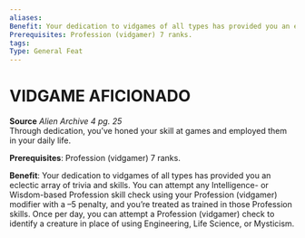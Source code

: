 ```yaml
---
aliases: 
Benefit: Your dedication to vidgames of all types has provided you an eclectic array of trivia and skills. You can attempt any Intelligence- or Wisdom-based Profession skill check using your Profession (vidgamer) modifier with a –5 penalty, and you’re treated as trained in those Profession skills. Once per day, you can attempt a Profession (vidgamer) check to identify a creature in place of using Engineering, Life Science, or Mysticism.
Prerequisites: Profession (vidgamer) 7 ranks.
tags: 
Type: General Feat
---
```

# VIDGAME AFICIONADO
**Source** _Alien Archive 4 pg. 25_  
Through dedication, you’ve honed your skill at games and employed them in your daily life.

**Prerequisites**: Profession (vidgamer) 7 ranks.

**Benefit**: Your dedication to vidgames of all types has provided you an eclectic array of trivia and skills. You can attempt any Intelligence- or Wisdom-based Profession skill check using your Profession (vidgamer) modifier with a –5 penalty, and you’re treated as trained in those Profession skills. Once per day, you can attempt a Profession (vidgamer) check to identify a creature in place of using Engineering, Life Science, or Mysticism.